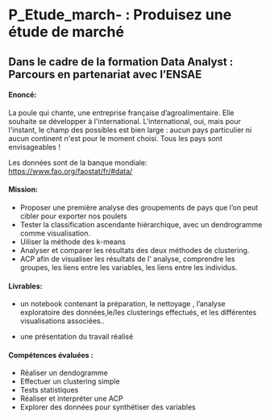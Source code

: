 # P_Etude_march- : Produisez une étude de marché

## Dans le cadre de la formation Data Analyst : Parcours en partenariat avec l’ENSAE

#### Enoncé:

La poule qui chante, une entreprise française d’agroalimentaire. Elle souhaite se développer à l'international.
L'international, oui, mais pour l'instant, le champ des possibles est bien large : aucun pays particulier ni aucun continent n'est pour le moment choisi. Tous les pays sont envisageables !

Les données sont de la banque mondiale: https://www.fao.org/faostat/fr/#data/

#### Mission:

- Proposer une première analyse des groupements de pays que l’on peut cibler pour exporter nos poulets
- Tester la classification ascendante hiérarchique, avec un dendrogramme comme visualisation.
- Uiliser la méthode des k-means
- Analyser et comparer les résultats des deux méthodes de clustering.
- ACP afin de visualiser les résultats de l' analyse, comprendre les groupes, les liens entre les variables, les liens entre les individus.

#### Livrables:

- un notebook contenant la préparation, le nettoyage , l’analyse exploratoire des données,le/les clusterings effectués, et les différentes visualisations associées..

- une présentation du travail réalisé

#### Compétences évaluées :

- Réaliser un dendogramme
- Effectuer un clustering simple
- Tests statistiques
- Réaliser et interpréter une ACP
- Explorer des données pour synthétiser des variables
